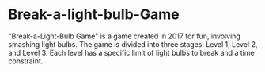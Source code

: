 # Break-a-light-bulb-Game


"Break-a-Light-Bulb Game" is a game created in 2017 for fun, involving smashing light bulbs. The game is divided into three stages: Level 1, Level 2, and Level 3. Each level has a specific limit of light bulbs to break and a time constraint.
